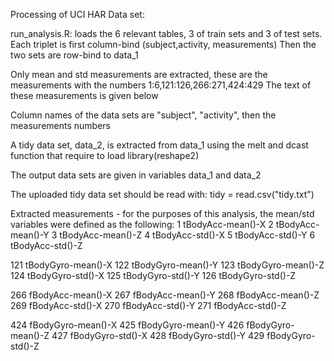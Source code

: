 Processing of UCI HAR Data set:

run_analysis.R:
loads the 6 relevant tables, 3 of train sets and 3 of test sets.
Each triplet is first column-bind (subject,activity, measurements)
Then the two sets are row-bind to data_1

Only mean and std measurements are extracted, these are the measurements with the numbers 1:6,121:126,266:271,424:429
The text of these measurements is given below

Column names of the data sets are "subject", "activity", then the measurements numbers

A tidy data set, data_2, is extracted from data_1 using the melt and dcast function that require to load library(reshape2)

The output data sets are given in variables data_1 and data_2

The uploaded tidy data set should be read with: tidy = read.csv("tidy.txt")

Extracted measurements - for the purposes of this analysis, the mean/std variables were defined as the following:
1 tBodyAcc-mean()-X
2 tBodyAcc-mean()-Y
3 tBodyAcc-mean()-Z
4 tBodyAcc-std()-X
5 tBodyAcc-std()-Y
6 tBodyAcc-std()-Z

121 tBodyGyro-mean()-X
122 tBodyGyro-mean()-Y
123 tBodyGyro-mean()-Z
124 tBodyGyro-std()-X
125 tBodyGyro-std()-Y
126 tBodyGyro-std()-Z

266 fBodyAcc-mean()-X
267 fBodyAcc-mean()-Y
268 fBodyAcc-mean()-Z
269 fBodyAcc-std()-X
270 fBodyAcc-std()-Y
271 fBodyAcc-std()-Z

424 fBodyGyro-mean()-X
425 fBodyGyro-mean()-Y
426 fBodyGyro-mean()-Z
427 fBodyGyro-std()-X
428 fBodyGyro-std()-Y
429 fBodyGyro-std()-Z